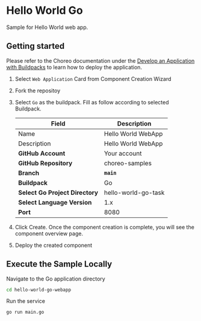 # Hello World Go

Sample for Hello World web app.

## Getting started

Please refer to the Choreo documentation under the [Develop an Application with Buildpacks](https://wso2.com/choreo/develop-components/deploy-an-application-with-buildpacks) to learn how to deploy the application.

1. Select `Web Application` Card from Component Creation Wizard
2. Fork the repositoy
3. Select `Go` as the buildpack. Fill as follow according to selected Buildpack.

    | **Field**             | **Description**                               |
    |-----------------------|-----------------------------------------------|
    |Name           | Hello World WebApp              |
    |Description    | Hello World WebApp        |
    | **GitHub Account**    | Your account                                  |
    | **GitHub Repository** | choreo-samples |
    | **Branch**            | **`main`**                               |
    | **Buildpack**      | Go|
    | **Select Go Project Directory**       | hello-world-go-task |
    | **Select Language Version**              | 1.x |
    | **Port** | 8080|

4. Click Create. Once the component creation is complete, you will see the component overview page.
5. Deploy the created component

## Execute the Sample Locally

Navigate to the Go application directory

```bash
cd hello-world-go-webapp
```

Run the service

```shell
go run main.go
```